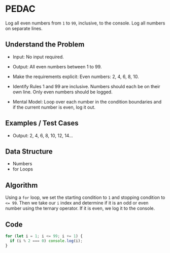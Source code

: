 # PEDAC

Log all even numbers from `1` to `99`, inclusive, to the console. Log all numbers on separate lines.

## Understand the Problem

- Input:
  No input required.

- Output:
  All even numbers between 1 to 99.

- Make the requirements explicit:
  Even numbers: 2, 4, 6, 8, 10.

- Identify Rules
  1 and 99 are inclusive.
  Numbers should each be on their own line.
  Only even numbers should be logged.

- Mental Model:
  Loop over each number in the condition boundaries and if the current number is even, log it out.

## Examples / Test Cases

- Output: 2, 4, 6, 8, 10, 12, 14...

## Data Structure

- Numbers
- for Loops

## Algorithm

Using a `for` loop, we set the starting condition to `1` and stopping condition to `<= 99`.
Then we take our `i` index and determine if it is an odd or even number using the ternary operator.
If it is even, we log it to the console.

## Code

```js
for (let i = 1; i <= 99; i += 1) {
  if (i % 2 === 0) console.log(i);
}
```
